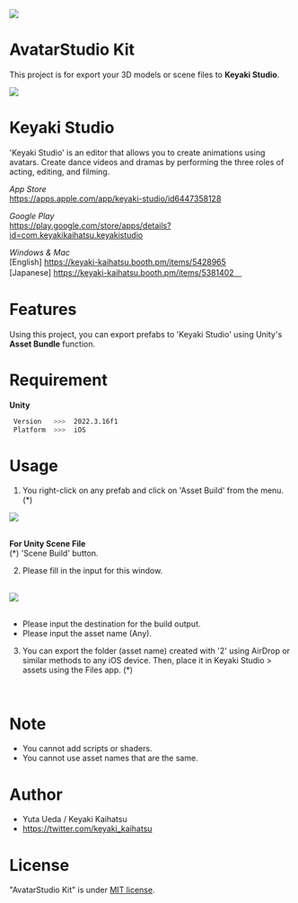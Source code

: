 <img src="https://avatar-studio.s3.ap-northeast-1.amazonaws.com/avatar_studio-kit/readme/title.png">
<br>

# AvatarStudio Kit

This project is for export your 3D models or scene files to **Keyaki Studio**.

<img src="https://img.shields.io/badge/-Unity-000000.svg?logo=unity&style=plastic">

# Keyaki Studio

'Keyaki Studio' is an editor that allows you to create animations using avatars.
Create dance videos and dramas by performing the three roles of acting, editing, and filming.
<br>

*App Store*
<br>
https://apps.apple.com/app/keyaki-studio/id6447358128

*Google Play*
<br>
https://play.google.com/store/apps/details?id=com.keyakikaihatsu.keyakistudio

*Windows & Mac*
<br>
[English]
https://keyaki-kaihatsu.booth.pm/items/5428965
<br>
[Japanese]
https://keyaki-kaihatsu.booth.pm/items/5381402　

# Features

Using this project, you can export prefabs to 'Keyaki Studio' using Unity's **Asset Bundle** function.

# Requirement

**Unity**
```bash
 Version   >>>  2022.3.16f1
 Platform  >>>  iOS
```

# Usage

1. You right-click on any prefab and click on 'Asset Build' from the menu. (*)

<img src="https://avatar-studio.s3.ap-northeast-1.amazonaws.com/avatar_studio-kit/readme/feature-01.png">
<br>
<br>

**For Unity Scene File**  
(*) 'Scene Build' button.

2. Please fill in the input for this window.
<br>

<img src="https://avatar-studio.s3.ap-northeast-1.amazonaws.com/avatar_studio-kit/readme/feature-03.png">
<br>
<br>

* Please input the destination for the build output.
* Please input the asset name (Any).

3. You can export the folder (asset name) created with '2' using AirDrop or similar methods to any iOS device. Then, place it in Keyaki Studio > assets using the Files app. (*)
<br>

# Note

* You cannot add scripts or shaders.
* You cannot use asset names that are the same.

# Author

* Yuta Ueda / Keyaki Kaihatsu
* https://twitter.com/keyaki_kaihatsu

# License

"AvatarStudio Kit" is under [MIT license](https://en.wikipedia.org/wiki/MIT_License).
